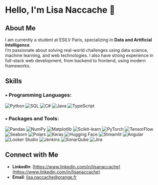 # Hello, I'm Lisa Naccache 👋

## About Me

I am currently a student at ESILV Paris, specializing in **Data and Artificial Intelligence**.  
I’m passionate about solving real-world challenges using data science, machine learning, and web technologies.
I also have strong experience in full-stack web development, from backend to frontend, using modern frameworks.

## Skills

### • Programming Languages:
![Python](https://img.shields.io/badge/Python-3670A0?logo=python&logoColor=white)
![SQL](https://img.shields.io/badge/SQL-4479A1?logo=postgresql&logoColor=white)
![C#](https://img.shields.io/badge/C%23-239120?logo=c-sharp&logoColor=white)
![Java](https://img.shields.io/badge/Java-007396?logo=java&logoColor=white)
![TypeScript](https://img.shields.io/badge/TypeScript-3178C6?logo=typescript&logoColor=white)

### • Packages and Tools:
![Pandas](https://img.shields.io/badge/Pandas-150458?logo=pandas&logoColor=white)
![NumPy](https://img.shields.io/badge/NumPy-013243?logo=numpy&logoColor=white)
![Matplotlib](https://img.shields.io/badge/Matplotlib-11557C?logo=matplotlib&logoColor=white)
![Scikit-learn](https://img.shields.io/badge/Scikit--learn-F7931E?logo=scikit-learn&logoColor=white)
![PyTorch](https://img.shields.io/badge/PyTorch-EE4C2C?logo=pytorch&logoColor=white)
![TensorFlow](https://img.shields.io/badge/TensorFlow-FF6F00?logo=tensorflow&logoColor=white)
![Seaborn](https://img.shields.io/badge/Seaborn-3776AB?logo=python&logoColor=white)
![Polars](https://img.shields.io/badge/Polars-1E90FF?logo=python&logoColor=white)
![Keras](https://img.shields.io/badge/Keras-D00000?logo=keras&logoColor=white)
![Hugging Face](https://img.shields.io/badge/HuggingFace-FFD21F?logo=huggingface&logoColor=black)
![Streamlit](https://img.shields.io/badge/Streamlit-FF4B4B?logo=streamlit&logoColor=white)
![Angular](https://img.shields.io/badge/Angular-DD0031?logo=angular&logoColor=white)
![Looker Studio](https://img.shields.io/badge/Looker%20Studio-4285F4?logo=googleanalytics&logoColor=white)
![Jenkins](https://img.shields.io/badge/Jenkins-D24939?logo=jenkins&logoColor=white)
![SonarQube](https://img.shields.io/badge/SonarQube-4E9BCD?logo=sonarqube&logoColor=white)
![Jira](https://img.shields.io/badge/Jira-0052CC?logo=jira&logoColor=white)

## Connect with Me

- **LinkedIn**: [https://www.linkedin.com/in/lisanaccache](https://www.linkedin.com/in/lisanaccache)
- **Email**: lisa.naccache@orange.fr
